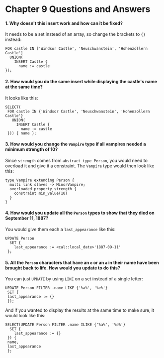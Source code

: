 # Chapter 9 Questions and Answers

#### 1. Why doesn't this insert work and how can it be fixed?

It needs to be a set instead of an array, so change the brackets to `{}` instead:

```
FOR castle IN ['Windsor Castle', 'Neuschwanstein', 'Hohenzollern Castle']
  UNION(
    INSERT Castle {
      name := castle
});
```

#### 2. How would you do the same insert while displaying the castle's name at the same time?

It looks like this:

```
SELECT(
 FOR castle IN {'Windsor Castle', 'Neuschwanstein', 'Hohenzollern Castle'}
   UNION(
     INSERT Castle {
       name := castle
 })) { name };
 ```
 
#### 3. How would you change the `Vampire` type if all vampires needed a minimum strength of 10?

Since `strength` comes from `abstract type Person`, you would need to overload it and give it a constraint. The `Vampire` type would then look like this:

```
type Vampire extending Person {    
  multi link slaves -> MinorVampire;
  overloaded property strength {
    constraint min_value(10)
  }
}
```

#### 4. How would you update all the `Person` types to show that they died on September 11, 1887?

You would give them each a `last_appearance` like this:

```
UPDATE Person
  SET {
    last_appearance := <cal::local_date>'1887-09-11'
 };
```

#### 5. All the `Person` characters that have an `e` or an `a` in their name have been brought back to life. How would you update to do this?

You can just `UPDATE` by using `LIKE` on a set instead of a single letter:

```
UPDATE Person FILTER .name LIKE {'%a%', '%e%'}
 SET {
 last_appearance := {}
 });
````

And if you wanted to display the results at the same time to make sure, it would look like this:

```
SELECT(UPDATE Person FILTER .name ILIKE {'%a%', '%e%'}
  SET {
    last_appearance := {}
 }) {
 name,
 last_appearance
 };
```
